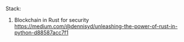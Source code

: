 Stack:
1) Blockchain in Rust for security
https://medium.com/@dennisyd/unleashing-the-power-of-rust-in-python-d88587acc7f1
